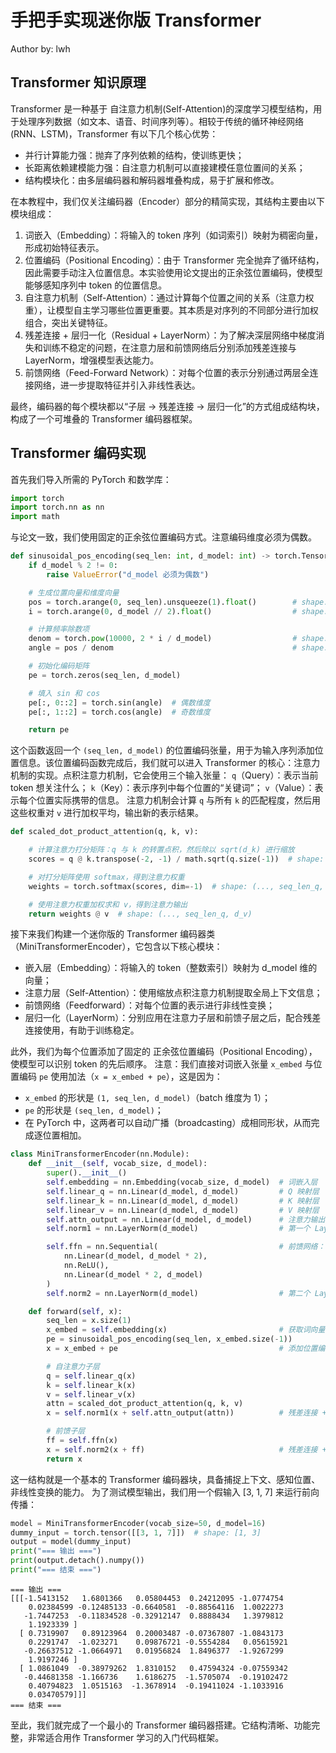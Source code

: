 # 手把手实现迷你版 Transformer 
Author by: lwh

## Transformer 知识原理

Transformer 是一种基于 自注意力机制(Self-Attention)的深度学习模型结构，用于处理序列数据（如文本、语音、时间序列等）。相较于传统的循环神经网络(RNN、LSTM)，Transformer 有以下几个核心优势：

- 并行计算能力强：抛弃了序列依赖的结构，使训练更快；
- 长距离依赖建模能力强：自注意力机制可以直接建模任意位置间的关系；
- 结构模块化：由多层编码器和解码器堆叠构成，易于扩展和修改。

在本教程中，我们仅关注编码器（Encoder）部分的精简实现，其结构主要由以下模块组成：

1. 词嵌入（Embedding）：将输入的 token 序列（如词索引）映射为稠密向量，形成初始特征表示。
2. 位置编码（Positional Encoding）：由于 Transformer 完全抛弃了循环结构，因此需要手动注入位置信息。本实验使用论文提出的正余弦位置编码，使模型能够感知序列中 token 的位置信息。
3. 自注意力机制（Self-Attention）：通过计算每个位置之间的关系（注意力权重），让模型自主学习哪些位置更重要。其本质是对序列的不同部分进行加权组合，突出关键特征。
4. 残差连接 + 层归一化（Residual + LayerNorm）：为了解决深层网络中梯度消失和训练不稳定的问题，在注意力层和前馈网络后分别添加残差连接与 LayerNorm，增强模型表达能力。
5. 前馈网络（Feed-Forward Network）：对每个位置的表示分别通过两层全连接网络，进一步提取特征并引入非线性表达。

最终，编码器的每个模块都以“子层 → 残差连接 → 层归一化”的方式组成结构块，构成了一个可堆叠的 Transformer 编码器框架。


## Transformer 编码实现
首先我们导入所需的 PyTorch 和数学库：


```python
import torch
import torch.nn as nn
import math
```

与论文一致，我们使用固定的正余弦位置编码方式。注意编码维度必须为偶数。


```python
def sinusoidal_pos_encoding(seq_len: int, d_model: int) -> torch.Tensor:
    if d_model % 2 != 0:
        raise ValueError("d_model 必须为偶数")

    # 生成位置向量和维度向量
    pos = torch.arange(0, seq_len).unsqueeze(1).float()        # shape: (seq_len, 1)
    i = torch.arange(0, d_model // 2).float()                  # shape: (d_model/2,)

    # 计算频率除数项
    denom = torch.pow(10000, 2 * i / d_model)                  # shape: (d_model/2,)
    angle = pos / denom                                        # shape: (seq_len, d_model/2)

    # 初始化编码矩阵
    pe = torch.zeros(seq_len, d_model)

    # 填入 sin 和 cos
    pe[:, 0::2] = torch.sin(angle)  # 偶数维度
    pe[:, 1::2] = torch.cos(angle)  # 奇数维度

    return pe
```

这个函数返回一个 `(seq_len, d_model)` 的位置编码张量，用于为输入序列添加位置信息。该位置编码函数完成后，我们就可以进入 Transformer 的核心：注意力机制的实现。点积注意力机制，它会使用三个输入张量：
 `q`（Query）：表示当前 token 想关注什么； `k`（Key）：表示序列中每个位置的“关键词”； `v`（Value）：表示每个位置实际携带的信息。
注意力机制会计算 `q` 与所有 `k` 的匹配程度，然后用这些权重对 `v` 进行加权平均，输出新的表示结果。



```python
def scaled_dot_product_attention(q, k, v):

    # 计算注意力打分矩阵：q 与 k 的转置点积，然后除以 sqrt(d_k) 进行缩放
    scores = q @ k.transpose(-2, -1) / math.sqrt(q.size(-1))  # shape: (..., seq_len_q, seq_len_k)

    # 对打分矩阵使用 softmax，得到注意力权重
    weights = torch.softmax(scores, dim=-1)  # shape: (..., seq_len_q, seq_len_k)

    # 使用注意力权重加权求和 v，得到注意力输出
    return weights @ v  # shape: (..., seq_len_q, d_v)

```

接下来我们构建一个迷你版的 Transformer 编码器类（MiniTransformerEncoder），它包含以下核心模块：
- 嵌入层（Embedding）：将输入的 token（整数索引）映射为 d_model 维的向量；
- 注意力层（Self-Attention）：使用缩放点积注意力机制提取全局上下文信息；
- 前馈网络（Feedforward）：对每个位置的表示进行非线性变换；
- 层归一化（LayerNorm）：分别应用在注意力子层和前馈子层之后，配合残差连接使用，有助于训练稳定。

此外，我们为每个位置添加了固定的 正余弦位置编码（Positional Encoding），使模型可以识别 token 的先后顺序。
注意：我们直接对词嵌入张量 `x_embed` 与位置编码 `pe` 使用加法（`x = x_embed + pe`），这是因为：
- `x_embed` 的形状是 `(1, seq_len, d_model)`（batch 维度为 1）；
- `pe` 的形状是 `(seq_len, d_model)`；
- 在 PyTorch 中，这两者可以自动广播（broadcasting）成相同形状，从而完成逐位置相加。




```python
class MiniTransformerEncoder(nn.Module):
    def __init__(self, vocab_size, d_model):
        super().__init__()
        self.embedding = nn.Embedding(vocab_size, d_model)  # 词嵌入层
        self.linear_q = nn.Linear(d_model, d_model)         # Q 映射层
        self.linear_k = nn.Linear(d_model, d_model)         # K 映射层
        self.linear_v = nn.Linear(d_model, d_model)         # V 映射层
        self.attn_output = nn.Linear(d_model, d_model)      # 注意力输出映射
        self.norm1 = nn.LayerNorm(d_model)                  # 第一个 LayerNorm

        self.ffn = nn.Sequential(                           # 前馈网络：两层全连接
            nn.Linear(d_model, d_model * 2),
            nn.ReLU(),
            nn.Linear(d_model * 2, d_model)
        )
        self.norm2 = nn.LayerNorm(d_model)                  # 第二个 LayerNorm

    def forward(self, x):
        seq_len = x.size(1)
        x_embed = self.embedding(x)                         # 获取词向量表示
        pe = sinusoidal_pos_encoding(seq_len, x_embed.size(-1))
        x = x_embed + pe                                    # 添加位置编码

        # 自注意力子层
        q = self.linear_q(x)
        k = self.linear_k(x)
        v = self.linear_v(x)
        attn = scaled_dot_product_attention(q, k, v)
        x = self.norm1(x + self.attn_output(attn))          # 残差连接 + LayerNorm

        # 前馈子层
        ff = self.ffn(x)
        x = self.norm2(x + ff)                              # 残差连接 + LayerNorm
        return x

```

这一结构就是一个基本的 Transformer 编码器块，具备捕捉上下文、感知位置、非线性变换的能力。
为了测试模型输出，我们用一个假输入 [3, 1, 7] 来运行前向传播：


```python
model = MiniTransformerEncoder(vocab_size=50, d_model=16)
dummy_input = torch.tensor([[3, 1, 7]])  # shape: [1, 3]
output = model(dummy_input)
print("=== 输出 ===")
print(output.detach().numpy())
print("=== 结束 ===")
```

    === 输出 ===
    [[[-1.5413152   1.6801366   0.05804453  0.24212095 -1.0774754
        0.02384599 -0.12485133 -0.6640581  -0.88564116  1.0022273
       -1.7447253  -0.11834528 -0.32912147  0.8888434   1.3979812
        1.1923339 ]
      [ 0.7319907   0.89123964  0.20003487 -0.07367807 -1.0843173
        0.2291747  -1.023271    0.09876721 -0.5554284   0.05615921
       -0.26637512 -1.0664971   0.01956824  1.8496377  -1.9267299
        1.9197246 ]
      [ 1.0861049  -0.38979262  1.8310152   0.47594324 -0.07559342
       -0.44681358 -1.166736    1.6186275  -1.5705074  -0.19102472
        0.40794823  1.0515163  -1.3678914  -0.19411024 -1.1033916
        0.03470579]]]
    === 结束 ===
    

至此，我们就完成了一个最小的 Transformer 编码器搭建。它结构清晰、功能完整，非常适合用作 Transformer 学习的入门代码框架。
